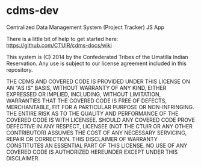 cdms-dev
========

Centralized Data Management System (Project Tracker) JS App

There is a little bit of help to get started here: https://github.com/CTUIR/cdms-docs/wiki

This system is (C) 2014 by the Confederated Tribes of the Umatilla Indian Reservation.  Any use is subject to our license agreement included in this repository.

THE CDMS AND COVERED CODE IS PROVIDED UNDER THIS LICENSE ON AN "AS IS" BASIS, WITHOUT WARRANTY OF ANY KIND, EITHER EXPRESSED OR IMPLIED, INCLUDING, WITHOUT LIMITATION, WARRANTIES THAT THE COVERED CODE IS FREE OF DEFECTS, MERCHANTABLE, FIT FOR A PARTICULAR PURPOSE OR NON-INFRINGING. THE ENTIRE RISK AS TO THE QUALITY AND PERFORMANCE OF THE COVERED CODE IS WITH LICENSEE. SHOULD ANY COVERED CODE PROVE DEFECTIVE IN ANY RESPECT, LICENSEE (NOT THE CTUIR OR ANY OTHER CONTRIBUTOR) ASSUMES THE COST OF ANY NECESSARY SERVICING, REPAIR OR CORRECTION. THIS DISCLAIMER OF WARRANTY CONSTITUTES AN ESSENTIAL PART OF THIS LICENSE. NO USE OF ANY COVERED CODE IS AUTHORIZED HEREUNDER EXCEPT UNDER THIS DISCLAIMER.
